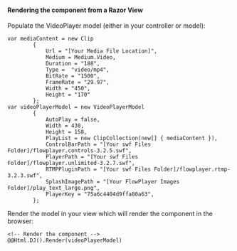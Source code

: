 ﻿#### Rendering the component from a Razor View

Populate the VideoPlayer model (either in your controller or model):

	var mediaContent = new Clip
            {
                Url = "[Your Media File Location]",
                Medium = Medium.Video,
                Duration = "188",
                Type =  "video/mp4",
                BitRate = "1500",
                FrameRate = "29.97",
                Width = "450",
                Height = "170"
            };
	var videoPlayerModel = new VideoPlayerModel
            {
                AutoPlay = false,
                Width = 430,
                Height = 158,
                PlayList = new ClipCollection(new[] { mediaContent }),
                ControlBarPath = "[Your swf Files Folder]/flowplayer.controls-3.2.5.swf",
                PlayerPath = "[Your swf Files Folder]/flowplayer.unlimited-3.2.7.swf",
                RTMPPluginPath = "[Your swf Files Folder]/flowplayer.rtmp-3.2.3.swf",
                SplashImagePath = "[Your FlowPlayer Images Folder]/play_text_large.png",
                PlayerKey = "75a6c4404d9ffa80a63",
            };

Render the model in your view which will render the component in the browser:

	<!-- Render the component -->
	@@Html.DJ().Render(videoPlayerModel)